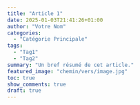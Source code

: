 ```yaml
---
title: "Article 1"
date: 2025-01-03T21:41:26+01:00
author: "Votre Nom"
categories:
  - "Catégorie Principale"
tags:
  - "Tag1"
  - "Tag2"
summary: "Un bref résumé de cet article."
featured_image: "chemin/vers/image.jpg"
toc: true
show_comments: true
draft: true
---
```

